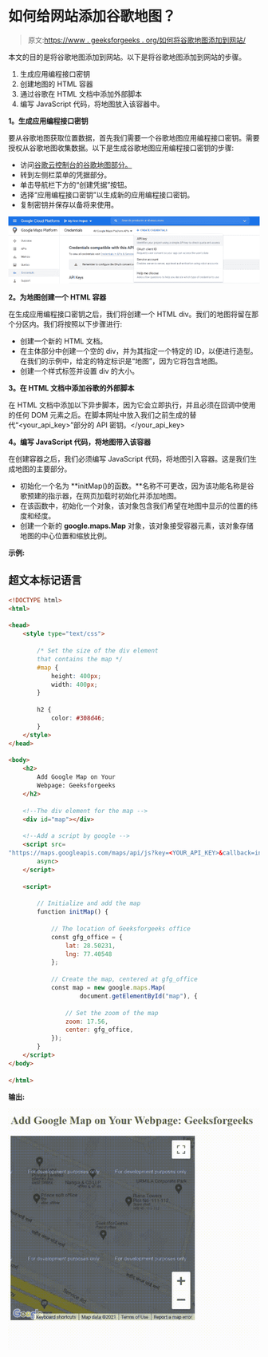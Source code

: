 # 如何给网站添加谷歌地图？

> 原文:[https://www . geeksforgeeks . org/如何将谷歌地图添加到网站/](https://www.geeksforgeeks.org/how-to-add-google-maps-to-a-website/)

本文的目的是将谷歌地图添加到网站。以下是将谷歌地图添加到网站的步骤。

1.  生成应用编程接口密钥
2.  创建地图的 HTML 容器
3.  通过谷歌在 HTML 文档中添加外部脚本
4.  编写 JavaScript 代码，将地图放入该容器中。

**1。生成应用编程接口密钥**

要从谷歌地图获取位置数据，首先我们需要一个谷歌地图应用编程接口密钥。需要授权从谷歌地图收集数据。以下是生成谷歌地图应用编程接口密钥的步骤:

*   访问[谷歌云控制台的谷歌地图部分。](https://console.cloud.google.com/project/_/google/maps-apis/overview)
*   转到左侧栏菜单的凭据部分。
*   单击导航栏下方的“创建凭据”按钮。
*   选择“应用编程接口密钥”以生成新的应用编程接口密钥。
*   复制密钥并保存以备将来使用。

![](img/a6635ebbad11277065b9161b5209ab1e.png)

**2。为地图创建一个 HTML 容器**

在生成应用编程接口密钥之后，我们将创建一个 HTML div。我们的地图将留在那个分区内。我们将按照以下步骤进行:

*   创建一个新的 HTML 文档。
*   在主体部分中创建一个空的 div，并为其指定一个特定的 ID，以便进行造型。在我们的示例中，给定的特定标识是“地图”，因为它将包含地图。
*   创建一个样式标签并设置 div 的大小。

**3。在 HTML 文档中添加谷歌的外部脚本**

在 HTML 文档中添加以下异步脚本，因为它会立即执行，并且必须在回调中使用的任何 DOM 元素之后。在脚本网址中放入我们之前生成的替代“<your_api_key>”部分的 API 密钥。</your_api_key>

**4。编写 JavaScript 代码，将地图带入该容器**

在创建容器之后，我们必须编写 JavaScript 代码，将地图引入容器。这是我们生成地图的主要部分。

*   初始化一个名为 **initMap()的函数。**名称不可更改，因为该功能名称是谷歌预建的指示器，在网页加载时初始化并添加地图。
*   在该函数中，初始化一个对象，该对象包含我们希望在地图中显示的位置的纬度和经度。
*   创建一个新的 **google.maps.Map** 对象，该对象接受容器元素，该对象存储地图的中心位置和缩放比例。

**示例:**

## 超文本标记语言

```html
<!DOCTYPE html>
<html>

<head>
    <style type="text/css">

        /* Set the size of the div element 
        that contains the map */
        #map {
            height: 400px;
            width: 400px;
        }

        h2 {
            color: #308d46;
        }
    </style>
</head>

<body>
    <h2>
        Add Google Map on Your 
        Webpage: Geeksforgeeks
    </h2>

    <!--The div element for the map -->
    <div id="map"></div>

    <!--Add a script by google -->
    <script src=
"https://maps.googleapis.com/maps/api/js?key=<YOUR_API_KEY>&callback=initMap&libraries=&v=weekly"
        async>
    </script>

    <script>

        // Initialize and add the map
        function initMap() {

            // The location of Geeksforgeeks office
            const gfg_office = {
                lat: 28.50231,
                lng: 77.40548
            };

            // Create the map, centered at gfg_office
            const map = new google.maps.Map(
                    document.getElementById("map"), {

                // Set the zoom of the map
                zoom: 17.56,
                center: gfg_office,
            });
        }
    </script>
</body>

</html>
```

**输出:**

![](img/c881b829409e5f8cb950150cb048a7a2.png)